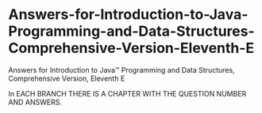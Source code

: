 # Answers-for-Introduction-to-Java-Programming-and-Data-Structures-Comprehensive-Version-Eleventh-E
Answers for Introduction to Java™ Programming and Data Structures, Comprehensive Version, Eleventh E

In EACH BRANCH THERE IS A CHAPTER WITH THE QUESTION NUMBER AND ANSWERS.
